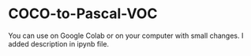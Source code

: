 # COCO-to-Pascal-VOC

You can use on Google Colab or on your computer with small changes. I added description in ipynb file. 
